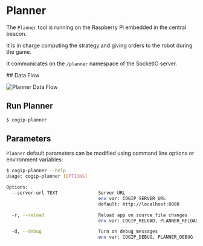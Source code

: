 # Planner

The `Planner` tool is running on the Raspberry Pi embedded in the central beacon.

It is in charge computing the strategy and giving orders to the robot during the game.

It communicates on the `/planner` namespace of the SocketIO server.

## Data Flow

![Planner Data Flow](../img/cogip-planner.svg)

## Run Planner

```bash
$ cogip-planner
```

## Parameters

`Planner` default parameters can be modified using command line options or environment variables:

```bash
$ cogip-planner --help
Usage: cogip-planner [OPTIONS]

Options:
  --server-url TEXT               Server URL
                                  env var: COGIP_SERVER_URL
                                  default: http://localhost:8080

  -r, --reload                    Reload app on source file changes
                                  env var: COGIP_RELOAD, PLANNER_RELOAD

  -d, --debug                     Turn on debug messages
                                  env var: COGIP_DEBUG, PLANNER_DEBUG
```
